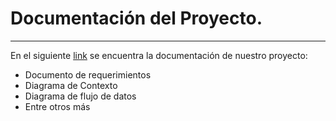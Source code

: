 # Documentación del Proyecto.
---
En el siguiente [link](https://drive.google.com/drive/folders/1Dp_R80ddEoZ0IbgFaF0xgkgWEDoAxwYG?usp=sharing ) se encuentra la documentación de nuestro proyecto:
- Documento de requerimientos
- Diagrama de Contexto
- Diagrama de flujo de datos
- Entre otros más
